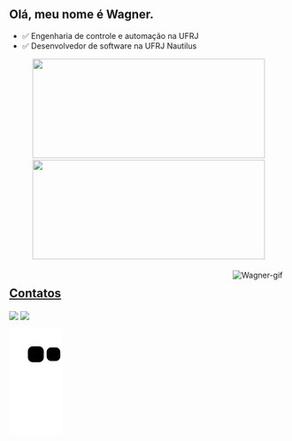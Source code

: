 ## Olá, meu nome é Wagner.

 - ✅  Engenharia de controle e automação na UFRJ
 - ✅  Desenvolvedor de software na UFRJ Nautilus

<div align="center">
  <a href="https://github.com/wagaojr">
  <img height="180em" width="420" src="https://github-readme-stats.vercel.app/api?username=wagaojr&show_icons=true&theme=dark&include_all_commits=true&count_private=true"/>
  <img height="180em"  width="420" src="https://github-readme-stats.vercel.app/api/top-langs/?username=wagaojr&layout=compact&langs_count=7&theme=dark"/>
</div>
<div style="display: inline_block"><br>
  
  <img align="right" alt="Wagner-gif"  height="100" width="100" src="https://media.giphy.com/media/rlcDldt3EDrKZkmDLG/giphy.gif">
 
</div>


## Contatos



<div> 
  <a href = "mailto:wagnerjunior@poli.ufrj.br"><img align= "center" src="https://img.shields.io/badge/Gmail-D14836?style=for-the-badge&logo=gmail&logoColor=white" target="_blank"></a>
  <a href="https://www.linkedin.com/in/wagner-junior-404838210/" target="_blank"><img align= "center" src="https://img.shields.io/badge/-LinkedIn-%230077B5?style=for-the-badge&logo=linkedin&logoColor=white" target="_blank"></a>
  
  ![Snake animation](https://github.com/wagaojr/wagaojr/blob/output/github-contribution-grid-snake.svg)
 
</div>
